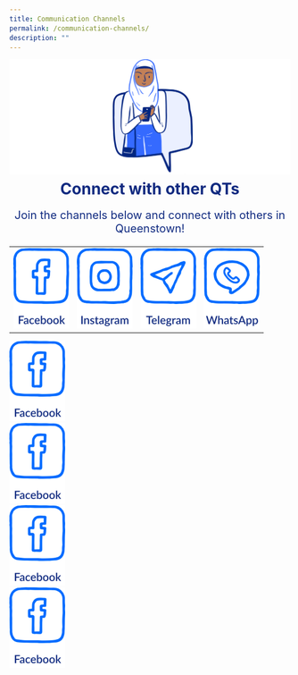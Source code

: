 ```yaml
---
title: Communication Channels
permalink: /communication-channels/
description: ""
---
```

![](/images/CONNECT%20WITH%20US/connect-with-us.png)

<h1 style="text-align:center;color:#102A80;margin-top:-8px">Connect with other QTs</h1>
<p style="text-align:center;font-size:20px;color:#102A80;margin-top:16px">Join the channels below and connect with others in Queenstown!</p>

<table>
<tbody><tr>
  <td>
		<a href="https://www.facebook.com">
						<img src="/images/CONNECT%20WITH%20US/facebook-button.png" style="width:100px;height:144px">
		</a>
	</td>
  <td>
		<a href="https://www.instagram.com">
						<img src="/images/CONNECT%20WITH%20US/instagram-button.png" style="width:100px;height:144px">
		</a>
	</td>
  <td>
		<a href="https://www.telegram.com">
						<img src="/images/CONNECT%20WITH%20US/telegram-button.png" style="width:100px;height:144px">
		</a>
	</td>
  <td>
		<a href="https://www.whatsapp.com">
						<img src="/images/CONNECT%20WITH%20US/whatsapp-button.png" style="width:100px;height:144px">
		</a>
	</td>
</tr>	
</tbody></table>


<div class="row"> 
	<div class="col-md-3 col-xs-6">
        <a href="https://www.facebook.com">
						<img src="/images/CONNECT%20WITH%20US/facebook-button.png" style="width:100px;height:144px">
		</a>
	</div>
	<div class="col-md-3 col-xs-6">
        <a href="https://www.facebook.com">
						<img src="/images/CONNECT%20WITH%20US/facebook-button.png" style="width:100px;height:144px">
		</a>
	</div>
	<div class="col-md-3 col-xs-6">
        <a href="https://www.facebook.com">
						<img src="/images/CONNECT%20WITH%20US/facebook-button.png" style="width:100px;height:144px">
		</a>
  </div>
  <div class="col-md-3 col-xs-6">
        <a href="https://www.facebook.com">
						<img src="/images/CONNECT%20WITH%20US/facebook-button.png" style="width:100px;height:144px">
		</a>
	</div>
</div>